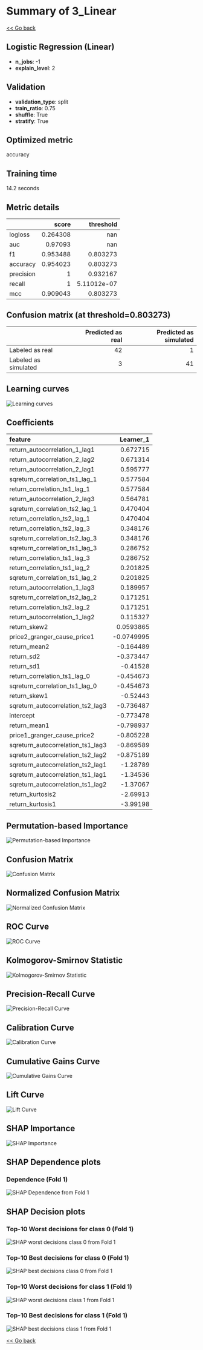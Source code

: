 # Summary of 3_Linear

[<< Go back](../README.md)


## Logistic Regression (Linear)
- **n_jobs**: -1
- **explain_level**: 2

## Validation
 - **validation_type**: split
 - **train_ratio**: 0.75
 - **shuffle**: True
 - **stratify**: True

## Optimized metric
accuracy

## Training time

14.2 seconds

## Metric details
|           |    score |     threshold |
|:----------|---------:|--------------:|
| logloss   | 0.264308 | nan           |
| auc       | 0.97093  | nan           |
| f1        | 0.953488 |   0.803273    |
| accuracy  | 0.954023 |   0.803273    |
| precision | 1        |   0.932167    |
| recall    | 1        |   5.11012e-07 |
| mcc       | 0.909043 |   0.803273    |


## Confusion matrix (at threshold=0.803273)
|                      |   Predicted as real |   Predicted as simulated |
|:---------------------|--------------------:|-------------------------:|
| Labeled as real      |                  42 |                        1 |
| Labeled as simulated |                   3 |                       41 |

## Learning curves
![Learning curves](learning_curves.png)

## Coefficients
| feature                           |   Learner_1 |
|:----------------------------------|------------:|
| return_autocorrelation_1_lag1     |   0.672715  |
| return_autocorrelation_2_lag2     |   0.671314  |
| return_autocorrelation_2_lag1     |   0.595777  |
| sqreturn_correlation_ts1_lag_1    |   0.577584  |
| return_correlation_ts1_lag_1      |   0.577584  |
| return_autocorrelation_2_lag3     |   0.564781  |
| sqreturn_correlation_ts2_lag_1    |   0.470404  |
| return_correlation_ts2_lag_1      |   0.470404  |
| return_correlation_ts2_lag_3      |   0.348176  |
| sqreturn_correlation_ts2_lag_3    |   0.348176  |
| sqreturn_correlation_ts1_lag_3    |   0.286752  |
| return_correlation_ts1_lag_3      |   0.286752  |
| return_correlation_ts1_lag_2      |   0.201825  |
| sqreturn_correlation_ts1_lag_2    |   0.201825  |
| return_autocorrelation_1_lag3     |   0.189957  |
| sqreturn_correlation_ts2_lag_2    |   0.171251  |
| return_correlation_ts2_lag_2      |   0.171251  |
| return_autocorrelation_1_lag2     |   0.115327  |
| return_skew2                      |   0.0593865 |
| price2_granger_cause_price1       |  -0.0749995 |
| return_mean2                      |  -0.164489  |
| return_sd2                        |  -0.373447  |
| return_sd1                        |  -0.41528   |
| return_correlation_ts1_lag_0      |  -0.454673  |
| sqreturn_correlation_ts1_lag_0    |  -0.454673  |
| return_skew1                      |  -0.52443   |
| sqreturn_autocorrelation_ts2_lag3 |  -0.736487  |
| intercept                         |  -0.773478  |
| return_mean1                      |  -0.798937  |
| price1_granger_cause_price2       |  -0.805228  |
| sqreturn_autocorrelation_ts1_lag3 |  -0.869589  |
| sqreturn_autocorrelation_ts2_lag2 |  -0.875189  |
| sqreturn_autocorrelation_ts2_lag1 |  -1.28789   |
| sqreturn_autocorrelation_ts1_lag1 |  -1.34536   |
| sqreturn_autocorrelation_ts1_lag2 |  -1.37067   |
| return_kurtosis2                  |  -2.69913   |
| return_kurtosis1                  |  -3.99198   |


## Permutation-based Importance
![Permutation-based Importance](permutation_importance.png)
## Confusion Matrix

![Confusion Matrix](confusion_matrix.png)


## Normalized Confusion Matrix

![Normalized Confusion Matrix](confusion_matrix_normalized.png)


## ROC Curve

![ROC Curve](roc_curve.png)


## Kolmogorov-Smirnov Statistic

![Kolmogorov-Smirnov Statistic](ks_statistic.png)


## Precision-Recall Curve

![Precision-Recall Curve](precision_recall_curve.png)


## Calibration Curve

![Calibration Curve](calibration_curve_curve.png)


## Cumulative Gains Curve

![Cumulative Gains Curve](cumulative_gains_curve.png)


## Lift Curve

![Lift Curve](lift_curve.png)



## SHAP Importance
![SHAP Importance](shap_importance.png)

## SHAP Dependence plots

### Dependence (Fold 1)
![SHAP Dependence from Fold 1](learner_fold_0_shap_dependence.png)

## SHAP Decision plots

### Top-10 Worst decisions for class 0 (Fold 1)
![SHAP worst decisions class 0 from Fold 1](learner_fold_0_shap_class_0_worst_decisions.png)
### Top-10 Best decisions for class 0 (Fold 1)
![SHAP best decisions class 0 from Fold 1](learner_fold_0_shap_class_0_best_decisions.png)
### Top-10 Worst decisions for class 1 (Fold 1)
![SHAP worst decisions class 1 from Fold 1](learner_fold_0_shap_class_1_worst_decisions.png)
### Top-10 Best decisions for class 1 (Fold 1)
![SHAP best decisions class 1 from Fold 1](learner_fold_0_shap_class_1_best_decisions.png)

[<< Go back](../README.md)
